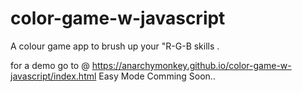 # color-game-w-javascript
A colour game app to brush up your "R-G-B skills .



for a demo go to @  https://anarchymonkey.github.io/color-game-w-javascript/index.html
Easy Mode Comming Soon..
